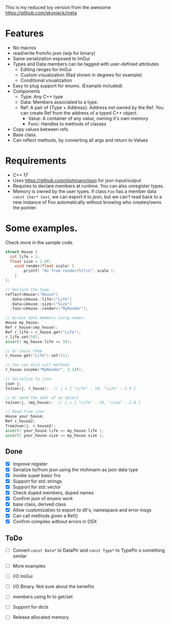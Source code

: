 This is my reduced toy version from the awesome https://github.com/skypjack/meta

# Features
- No macros
- read/write from/to json (wip for binary)
- Same serialization exposed to ImGui
- Types and Data members can be tagged with user-defined attributes
  - Editing ranges for ImGui
  - Custom visualization (Rad shown in degrees for example)
  - Conditional visualization
- Easy to plug support for enums. (Example included)
- Components
  - Type: Any C++ type
  - Data: Members associated to a type.
  - Ref: A pair of {Type + Address}. Address not owned by the Ref.
    You can create Ref from the address of a typed C++ object.
	- Value: A container of any value, owning it's own memory
	- Func: Handles to methods of classes
- Copy values between refs
- Base class.
- Can reflect methods, by converting all args and return to Values

# Requirements
- C++ 17
- Uses https://github.com/nlohmann/json for json input/output
- Requires to declare members at runtime. You can also unregister types.
- Memory is owned by the user types. If class `Foo` has a member data `const char* text`, we can export
  it to json, but we can't read back to a new instance of Foo automatically without knowing who creates/owns 
  the pointer.

# Some examples.
Check more in the sample code.

```cpp
struct House {
  int life = 1;
  float size = 2.0f;
	void render(float scale) {
		printf( "Hi from render(%f)\n", scale );
	}
};

// Declare the type
reflect<House>("House")
  .data<&House::life>("Life")
  .data<&House::size>("Size")
  .func<&House::render>("MyRender");

// Access data members using names.
House my_house;
Ref r_house(&my_house);
Ref r_life = r_house.get("Life");
r_life.set(10);
assert( my_house.life == 10);

// Or chain them 
r_house.get("Life").set(11);

// You can also call methods
r_house.invoke("MyRender", 3.14f);

// Serialize to json
json j;
toJson(j, r_house);  // j = { "Life" : 10, "size" : 2.0 }

// Or send the addr of an object
toJson(j, &my_house);  // j = { "Life" : 10, "size" : 2.0 }

// Read from json
House your_house;
Ref r_house2;
fromJson(j, r_house2);
assert( your_house.life == my_house.life );
assert( your_house.size == my_house.size );

```

## Done

- [x] Improve register
- [x] Serialize to/from json using the nlohmann as json data type
- [x] invoke super basic fns
- [x] Support for std::strings
- [x] Support for std::vector
- [x] Check duped members, duped names
- [x] Confirm json of enums work
- [x] base class, derived class
- [x] Allow customization to export to dll's, namespace and error msgs
- [x] Can call methods given a Ref()
- [x] Confirm compiles without errors in OSX

## ToDo

- [ ] Convert `const Data*` to DataPtr and `const Type*` to TypePtr o something similar
- [ ] More examples
- [ ] I/O ImGui
- [ ] I/O Binary. Not sure about the benefits
- [ ] members using fn to get/set
- [ ] Support for dicts
- [ ] Release allocated memory

